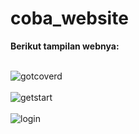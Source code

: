 # coba_website

<b>Berikut tampilan webnya: </b>
<br>
<br>

![gotcoverd](https://user-images.githubusercontent.com/42699234/158010053-6080ecc9-2e92-428e-9f0f-2df9c20656d3.PNG)
<br>
<br>
![getstart](https://user-images.githubusercontent.com/42699234/158010051-8871610b-acb8-40a6-93e3-b94aae80558d.PNG)
<br>
<br>
![login](https://user-images.githubusercontent.com/42699234/158010056-cd7e41c4-664b-4d29-9baf-0040a541ed6a.PNG)

